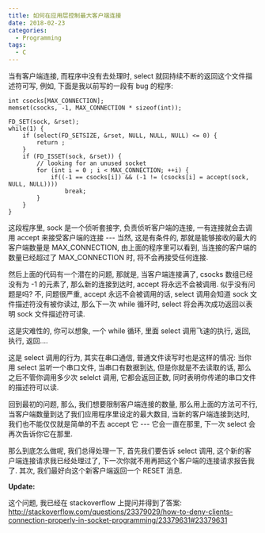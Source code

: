 ```yaml
---
title: 如何在应用层控制最大客户端连接
date: 2018-02-23
categories:
  - Programming
tags:
  - C
---
```


当有客户端连接, 而程序中没有去处理时, select 就回持续不断的返回这个文件描述符可写, 例如, 下面是我以前写的一段有 bug 的程序:

```
int csocks[MAX_CONNECTION];
memset(csocks, -1, MAX_CONNECTION * sizeof(int));

FD_SET(sock, &rset);
while(1) {
    if (select(FD_SETSIZE, &rset, NULL, NULL, NULL) <= 0) {
        return ;
    }
    if (FD_ISSET(sock, &rset)) {
        // looking for an unused socket
        for (int i = 0 ; i < MAX_CONNECTION; ++i) {
            if((-1 == csocks[i]) && (-1 != (csocks[i] = accept(sock, NULL, NULL))))
                break;
        }
    }
}
```

这段程序里, sock 是一个侦听套接字, 负责侦听客户端的连接, 一有连接就会去调用 accept 来接受客户端的连接 --- 当然, 这是有条件的, 那就是能够接收的最大的客户端数量是 MAX_CONNECTION, 由上面的程序里可以看到, 当连接的客户端的数量已经超过了 MAX_CONNECTION 时, 将不会再接受任何连接.

然后上面的代码有一个潜在的问题, 那就是, 当客户端连接满了, csocks 数组已经没有为 -1 的元素了, 那么新的连接到达时, accept 将永远不会被调用. 似乎没有问题是吗? 不, 问题很严重, accept 永远不会被调用的话, select 调用会知道 sock 文件描述符没有被你读过, 那么下一次 while 循环时, select 将会再次成功返回以表明 sock 文件描述符可读.

这是灾难性的, 你可以想象, 一个 while 循环, 里面 select 调用飞速的执行, 返回, 执行, 返回....

这是 select 调用的行为, 其实在串口通信, 普通文件读写时也是这样的情况: 当你用 select 监听一个串口文件, 当串口有数据到达, 但是你就是不去读取的话, 那么之后不管你调用多少次 selelct 调用, 它都会返回正数, 同时表明你传递的串口文件的描述符可以读.

回到最初的问题, 那么, 我们想要限制客户端连接的数量, 那么用上面的方法可不行, 当客户端数量到达了我们应用程序里设定的最大数目, 当新的客户端连接到达时, 我们也不能仅仅就是简单的不去 accept 它 --- 它会一直在那里, 下一次 select 会再次告诉你它在那里.

那么到底怎么做呢, 我们总得处理一下, 首先我们要告诉 select 调用, 这个新的客户端连接请求我已经处理过了, 下一次你就不用再把这个客户端的连接请求报告我了. 其次, 我们最好向这个新客户端返回一个 RESET 消息.


**Update:**

这个问题, 我已经在 stackoverflow 上提问并得到了答案: http://stackoverflow.com/questions/23379029/how-to-deny-clients-connection-properly-in-socket-programming/23379631#23379631
